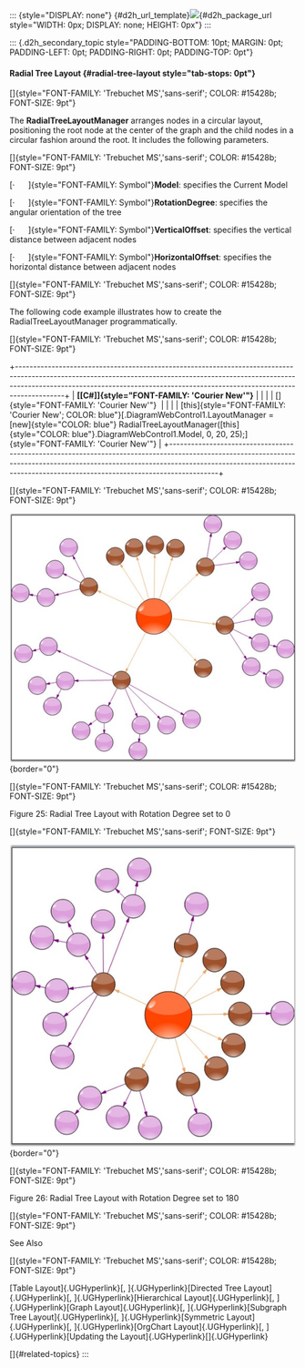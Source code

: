 ::: {style="DISPLAY: none"}
[](ms-xhelp:///?Id=d2h_url_template){#d2h_url_template}![](!package_url!){#d2h_package_url style="WIDTH: 0px; DISPLAY: none; HEIGHT: 0px"}
:::

::: {.d2h_secondary_topic style="PADDING-BOTTOM: 10pt; MARGIN: 0pt; PADDING-LEFT: 0pt; PADDING-RIGHT: 0pt; PADDING-TOP: 0pt"}
#### Radial Tree Layout {#radial-tree-layout style="tab-stops: 0pt"}

[]{style="FONT-FAMILY: 'Trebuchet MS','sans-serif'; COLOR: #15428b; FONT-SIZE: 9pt"} 

The **RadialTreeLayoutManager** arranges nodes in a circular layout, positioning the root node at the center of the graph and the child nodes in a circular fashion around the root. It includes the following parameters.

[]{style="FONT-FAMILY: 'Trebuchet MS','sans-serif'; COLOR: #15428b; FONT-SIZE: 9pt"} 

[·      ]{style="FONT-FAMILY: Symbol"}**Model**: specifies the Current Model

[·      ]{style="FONT-FAMILY: Symbol"}**RotationDegree**: specifies the angular orientation of the tree

[·      ]{style="FONT-FAMILY: Symbol"}**VerticalOffset**: specifies the vertical distance between adjacent nodes

[·      ]{style="FONT-FAMILY: Symbol"}**HorizontalOffset**: specifies the horizontal distance between adjacent nodes

[]{style="FONT-FAMILY: 'Trebuchet MS','sans-serif'; COLOR: #15428b; FONT-SIZE: 9pt"} 

The following code example illustrates how to create the RadialTreeLayoutManager programmatically.

[]{style="FONT-FAMILY: 'Trebuchet MS','sans-serif'; COLOR: #15428b; FONT-SIZE: 9pt"} 

+-------------------------------------------------------------------------------------------------------------------------------------------------------------------------------------------------------------------------------------------------------+
| **[\[C#\]]{style="FONT-FAMILY: 'Courier New'"}**                                                                                                                                                                                                      |
|                                                                                                                                                                                                                                                       |
| []{style="FONT-FAMILY: 'Courier New'"}                                                                                                                                                                                                                |
|                                                                                                                                                                                                                                                       |
| [this]{style="FONT-FAMILY: 'Courier New'; COLOR: blue"}[.DiagramWebControl1.LayoutManager = [new]{style="COLOR: blue"} RadialTreeLayoutManager([this]{style="COLOR: blue"}.DiagramWebControl1.Model, 0, 20, 25);]{style="FONT-FAMILY: 'Courier New'"} |
+-------------------------------------------------------------------------------------------------------------------------------------------------------------------------------------------------------------------------------------------------------+

[]{style="FONT-FAMILY: 'Trebuchet MS','sans-serif'; COLOR: #15428b; FONT-SIZE: 9pt"} 

![](ImagesExt/image65_31.jpg){border="0"}

[]{style="FONT-FAMILY: 'Trebuchet MS','sans-serif'; COLOR: #15428b; FONT-SIZE: 9pt"} 

Figure 25: Radial Tree Layout with Rotation Degree set to 0

[]{style="FONT-FAMILY: 'Trebuchet MS','sans-serif'; FONT-SIZE: 9pt"} 

![](ImagesExt/image65_32.jpg){border="0"}

[]{style="FONT-FAMILY: 'Trebuchet MS','sans-serif'; COLOR: #15428b; FONT-SIZE: 9pt"} 

Figure 26: Radial Tree Layout with Rotation Degree set to 180

[]{style="FONT-FAMILY: 'Trebuchet MS','sans-serif'; COLOR: #15428b; FONT-SIZE: 9pt"} 

See Also

[]{style="FONT-FAMILY: 'Trebuchet MS','sans-serif'; COLOR: #15428b; FONT-SIZE: 9pt"} 

[Table Layout]{.UGHyperlink}[, ]{.UGHyperlink}[Directed Tree Layout]{.UGHyperlink}[, ]{.UGHyperlink}[Hierarchical Layout]{.UGHyperlink}[, ]{.UGHyperlink}[Graph Layout]{.UGHyperlink}[, ]{.UGHyperlink}[Subgraph Tree Layout]{.UGHyperlink}[, ]{.UGHyperlink}[Symmetric Layout]{.UGHyperlink}[, ]{.UGHyperlink}[OrgChart Layout]{.UGHyperlink}[, ]{.UGHyperlink}[Updating the Layout]{.UGHyperlink}[]{.UGHyperlink}

[]{#related-topics}
:::
